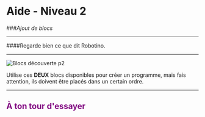 # Aide - Niveau 2
###_Ajout de blocs_

---

####Regarde bien ce que dit Robotino.

---



![Blocs découverte p2][decouverte_blocs_p2]


Utilise ces **DEUX** blocs disponibles pour créer un programme, mais fais attention, ils doivent être placés dans un certain ordre.

***

## <span style="color: #800080">À ton tour d'essayer</span>

[decouverte_blocs_p2]: img/decouverte_blocs_p2.png
